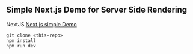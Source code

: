 ## Simple Next.js Demo for Server Side Rendering

NextJS [Next.js simple Demo](https://nextjs.org/)

<!-- Enroll in the full [Next Firebase Course](https://fireship.io/courses/react-next-firebase) -->

```
git clone <this-repo>
npm install
npm run dev
```
